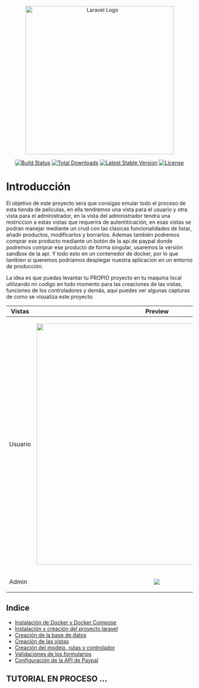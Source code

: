 <p align="center"><a href="https://laravel.com" target="_blank"><img src="https://raw.githubusercontent.com/laravel/art/master/logo-lockup/5%20SVG/2%20CMYK/1%20Full%20Color/laravel-logolockup-cmyk-red.svg" width="400" alt="Laravel Logo"></a></p>

<p align="center">
<a href="https://github.com/laravel/framework/actions"><img src="https://github.com/laravel/framework/workflows/tests/badge.svg" alt="Build Status"></a>
<a href="https://packagist.org/packages/laravel/framework"><img src="https://img.shields.io/packagist/dt/laravel/framework" alt="Total Downloads"></a>
<a href="https://packagist.org/packages/laravel/framework"><img src="https://img.shields.io/packagist/v/laravel/framework" alt="Latest Stable Version"></a>
<a href="https://packagist.org/packages/laravel/framework"><img src="https://img.shields.io/packagist/l/laravel/framework" alt="License"></a>
</p>

# Introducción

El objetivo de este proyecto sera que consigas emular todo el proceso de esta tienda de peliculas, en ella tendremos una vista para el usuario y otra vista para el administrador, en la vista del administrador tendra una restriccion a estas vistas que requerira de autentiticación, en esas vistas se podran manejar mediante un crud con las clasicas funcionalidades de listar, añadir productos, modificarlos y borrarlos. Ademas también podremos comprar ese producto mediante un botón de la api de paypal donde podremos comprar ese producto de forma singular, usaremos la versión sandbox de la api. Y todo esto en un contenedor de docker, por lo que tambien si queremos podriamos desplegar nuestra aplicacion en un entorno de producción.

La idea es que puedas levantar tu PROPIO proyecto en tu maquina local utilizando mi codigo en todo momento para las creaciones de las vistas, funciones de los controladores y demás, aqui puedes ver algunas capturas de como se visualiza este proyecto.

| Vistas | Preview |
| --- | --- |
| Usuario | <p align="center"><img src="https://i.postimg.cc/qq9gQw7j/Captura5.png" width=650px></p> |
| Admin |  <p align="center"><img src="https://i.postimg.cc/kGTJ2y0T/Captura3.png"></p> |

## Indice

* [Instalación de Docker y Docker Compose](https://github.com/carlosjose1267/carlosjoseapplaravel/blob/main/instalardocker.md)
* [Instalación y creación del proyecto laravel](https://github.com/carlosjose1267/carlosjoseapplaravel/blob/main/instalarlaravel.md)
* [Creación de la base de datos](https://github.com/carlosjose1267/carlosjoseapplaravel/blob/main/basededatoslaravel.md)
* [Creación de las vistas](https://github.com/carlosjose1267/carlosjoseapplaravel/blob/main/vistasdelaravel.md)
* [Creación del modelo, rutas y controlador](https://github.com/carlosjose1267/carlosjoseapplaravel/blob/main/modelodelaravel.md)
* [Validaciones de los formularios](https://github.com/carlosjose1267/carlosjoseapplaravel/blob/main/validacionesdelaravel.md)
* [Configuración de la API de Paypal](https://github.com/carlosjose1267/carlosjoseapplaravel/blob/main/apipaypal.md)
  
## TUTORIAL EN PROCESO ... 
